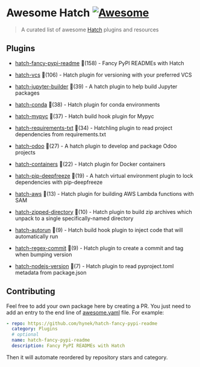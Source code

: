 # Awesome Hatch [![Awesome](https://awesome.re/badge-flat.svg)](https://github.com/sindresorhus/awesome)

> A curated list of awesome [Hatch](https://hatch.pypa.io/latest/) plugins and resources


## Plugins
  
- [hatch-fancy-pypi-readme](https://github.com/hynek/hatch-fancy-pypi-readme) 🌟(158) - Fancy PyPI READMEs with Hatch
  
- [hatch-vcs](https://github.com/ofek/hatch-vcs) 🌟(106) - Hatch plugin for versioning with your preferred VCS
  
- [hatch-jupyter-builder](https://github.com/jupyterlab/hatch-jupyter-builder) 🌟(39) - A hatch plugin to help build Jupyter packages
  
- [hatch-conda](https://github.com/OldGrumpyViking/hatch-conda) 🌟(38) - Hatch plugin for conda environments
  
- [hatch-mypyc](https://github.com/ofek/hatch-mypyc) 🌟(37) - Hatch build hook plugin for Mypyc
  
- [hatch-requirements-txt](https://github.com/repo-helper/hatch-requirements-txt) 🌟(34) - Hatchling plugin to read project dependencies from requirements.txt
  
- [hatch-odoo](https://github.com/acsone/hatch-odoo) 🌟(27) - A hatch plugin to develop and package Odoo projects
  
- [hatch-containers](https://github.com/ofek/hatch-containers) 🌟(22) - Hatch plugin for Docker containers
  
- [hatch-pip-deepfreeze](https://github.com/sbidoul/hatch-pip-deepfreeze) 🌟(19) - A hatch virtual environment plugin to lock dependencies with pip-deepfreeze
  
- [hatch-aws](https://github.com/aka-raccoon/hatch-aws) 🌟(13) - Hatch plugin for building AWS Lambda functions with SAM
  
- [hatch-zipped-directory](https://github.com/dairiki/hatch-zipped-directory) 🌟(10) - Hatch plugin to build zip archives which unpack to a single specifically-named directory
  
- [hatch-autorun](https://github.com/ofek/hatch-autorun) 🌟(9) - Hatch build hook plugin to inject code that will automatically run
  
- [hatch-regex-commit](https://github.com/frankie567/hatch-regex-commit) 🌟(9) - Hatch plugin to create a commit and tag when bumping version
  
- [hatch-nodejs-version](https://github.com/agoose77/hatch-nodejs-version) 🌟(7) - Hatch plugin to read pyproject.toml metadata from package.json
  


## Contributing

Feel free to add your own package here by creating a PR. You just need to add an entry to the end line of [awesome.yaml](./awesome.yaml) file.
For example:

```yaml
- repo: https://github.com/hynek/hatch-fancy-pypi-readme
  category: Plugins
  # optional
  name: hatch-fancy-pypi-readme
  description: Fancy PyPI READMEs with Hatch
```

Then it will automate reordered by repository stars and category.